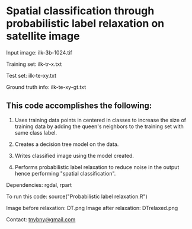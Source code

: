# Spatial classification through probabilistic label relaxation on satellite image

Input image: ilk-3b-1024.tif

Training set: ilk-tr-x.txt

Test set: ilk-te-xy.txt

Ground truth info: ilk-te-xy-gt.txt

## This code accomplishes the following: 

1) Uses training data points in centered in classes to increase the size of training data by adding the queen's neighbors to the training set with same class label.

2) Creates a decision tree model on the data.

3) Writes classified image using the model created.

4) Performs probabilistic label relaxation to reduce noise in the output hence performing "spatial classification".

Dependencies: rgdal, rpart

To run this code: source("Probabilistic label relaxation.R")

Image before relaxation: DT.png
Image after relaxation: DTrelaxed.png

Contact: tnybny@gmail.com
